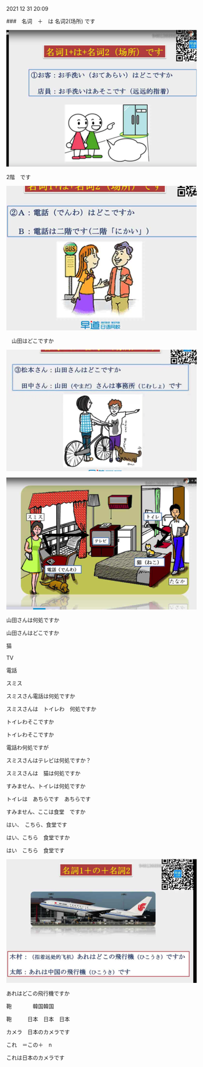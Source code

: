 2021 12 31  20:09



###　名词　＋　は 名词2(场所) です



![image-20211231200453016](fff%27.assets/image-20211231200453016.png)



2階　です

![image-20211231200740959](fff%27.assets/image-20211231200740959.png)

　山田はどこですか

![image-20211231200907045](fff%27.assets/image-20211231200907045.png)

 

![image-20211231202038166](fff%27.assets/image-20211231202038166.png)





山田さんは何処ですか

山田さんはどこですか

猫

TV

電話

スミス

スミスさん電話は何処ですか

スミスさんは　トイレわ　何処ですか

トイレわそこですか

トイレわそこですか

電話わ何処ですが

スミスさんはテレビは何処ですか？

スミスさんは　猫は何処ですか

すみません、トイレは何処ですか

トイレは　あちらです　あちらです

すみません、ここは食堂　ですか

はい、　こちら、食堂です

はい、こちら　食堂ですか

はい　こちら　食堂です



**![image-20211231203300854](fff%27.assets/image-20211231203300854.png)**



あれはどこの飛行機ですか

鞄　　　　韓国韓国

鞄　　　日本　日本　日本　

カメラ　日本のカメラです



これ　＝この＋　n



これは日本のカメラです

